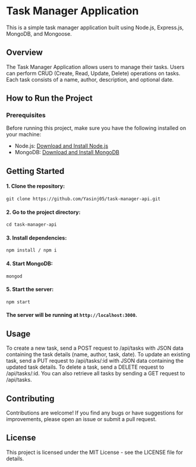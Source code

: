 # Task Manager Application

This is a simple task manager application built using Node.js, Express.js, MongoDB, and Mongoose.

## Overview

The Task Manager Application allows users to manage their tasks. Users can perform CRUD (Create, Read, Update, Delete) operations on tasks. Each task consists of a name, author, description, and optional date.

## How to Run the Project

### Prerequisites

Before running this project, make sure you have the following installed on your machine:

- Node.js: [Download and Install Node.js](https://nodejs.org/)
- MongoDB: [Download and Install MongoDB](https://www.mongodb.com/try/download/community)

## Getting Started

#### 1. Clone the repository:

```
git clone https://github.com/Yasinj05/task-manager-api.git
```

#### 2. Go to the project directory:

```
cd task-manager-api
```

#### 3. Install dependencies:

```
npm install / npm i
```

#### 4. Start MongoDB:

```
mongod
```

#### 5. Start the server:

```
npm start
```

#### The server will be running at `http://localhost:3000`.

## Usage

To create a new task, send a POST request to /api/tasks with JSON data containing the task details (name, author, task, date).
To update an existing task, send a PUT request to /api/tasks/:id with JSON data containing the updated task details.
To delete a task, send a DELETE request to /api/tasks/:id.
You can also retrieve all tasks by sending a GET request to /api/tasks.

## Contributing

Contributions are welcome! If you find any bugs or have suggestions for improvements, please open an issue or submit a pull request.

## License

This project is licensed under the MIT License - see the LICENSE file for details.
